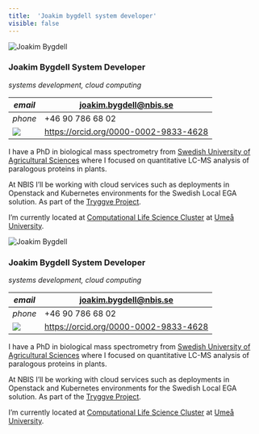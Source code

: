 ```yaml
---
title:  'Joakim bygdell system developer'
visible: false
---
```

    

![Joakim Bygdell](/assets/img/staff/joakim-bygdell.jpg)

###  Joakim Bygdell System Developer

_systems development, cloud computing_

_email_|  joakim.bygdell@nbis.se  
---|---  
_phone_|  +46 90 786 68 02  
![](/assets/img/orcid_24x24_bw.png)| <https://orcid.org/0000-0002-9833-4628>  
  


I have a PhD in biological mass spectrometry from [Swedish University of Agricultural Sciences](<https://www.slu.se>) where I focused on quantitative LC-MS analysis of paralogous proteins in plants.

At NBIS I’ll be working with cloud services such as deployments in Openstack and Kubernetes environments for the Swedish Local EGA solution. As part of the [Tryggve Project](<https://wiki.neic.no/wiki/Tryggve>).

I’m currently located at [Computational Life Science Cluster](<http://www.kbc.umu.se/english/clic/>) at [Umeå University](<http://www.umu.se>).

![Joakim Bygdell](/assets/img/staff/joakim-bygdell.jpg)

###  Joakim Bygdell System Developer

_systems development, cloud computing_

_email_|  joakim.bygdell@nbis.se  
---|---  
_phone_|  +46 90 786 68 02  
![](/assets/img/orcid_24x24_bw.png)| <https://orcid.org/0000-0002-9833-4628>  
  


I have a PhD in biological mass spectrometry from [Swedish University of Agricultural Sciences](<https://www.slu.se>) where I focused on quantitative LC-MS analysis of paralogous proteins in plants.

At NBIS I’ll be working with cloud services such as deployments in Openstack and Kubernetes environments for the Swedish Local EGA solution. As part of the [Tryggve Project](<https://wiki.neic.no/wiki/Tryggve>).

I’m currently located at [Computational Life Science Cluster](<http://www.kbc.umu.se/english/clic/>) at [Umeå University](<http://www.umu.se>).
